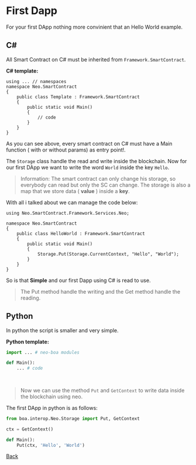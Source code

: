 # First Dapp

For your first DApp nothing more convinient that an Hello World example.

## C#

All Smart Contract on C# must be inherited from ``Framework.SmartContract``.

**C# template:**

```CSharp
using ... // namespaces
namespace Neo.SmartContract
{
    public class Template : Framework.SmartContract
    {
        public static void Main()
        {
            // code
        }
    }
}
```

As you can see above, every smart contract on C# must have a Main function ( with or without params) as entry point!.

The ``Storage`` class handle the read and write inside the blockchain. Now for our first DApp we want to write the word ``World`` inside the key ``Hello``.

>Information: The smart contract can only change his storage, so everybody can read but only the SC can change. The storage is also a map that we store data ( **value** ) inside a **key**.

With all i talked about we can manage the code below:

```CSharp
using Neo.SmartContract.Framework.Services.Neo;

namespace Neo.SmartContract
{
    public class HelloWorld : Framework.SmartContract
    {
        public static void Main()
        {
            Storage.Put(Storage.CurrentContext, "Hello", "World");
        }
    }
}
```

So is that **Simple** and our first Dapp using C# is read to use.

> The Put method handle the writing and the Get method handle the reading.

## Python

In python the script is smaller and very simple.

**Python template:**

```Python
import ... # neo-boa modules

def Main():
    ... # code
    
                                            
```

> Now we can use the method ``Put`` and ``GetContext`` to write data inside the blockchain using neo.

The first DApp in python is as follows:

```Python
from boa.interop.Neo.Storage import Put, GetContext

ctx = GetContext()

def Main():
    Put(ctx, 'Hello', 'World')                                
```

[Back](../SmartContract.md)